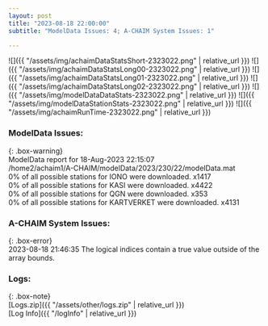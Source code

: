 ```yaml
---
layout: post
title: "2023-08-18 22:00:00"
subtitle: "ModelData Issues: 4; A-CHAIM System Issues: 1"

---
```


![]({{ "/assets/img/achaimDataStatsShort-2323022.png" | relative_url }})
![]({{ "/assets/img/achaimDataStatsLong00-2323022.png" | relative_url }})
![]({{ "/assets/img/achaimDataStatsLong01-2323022.png" | relative_url }})
![]({{ "/assets/img/achaimDataStatsLong02-2323022.png" | relative_url }})
![]({{ "/assets/img/modelDataDataStats-2323022.png" | relative_url }})
![]({{ "/assets/img/modelDataStationStats-2323022.png" | relative_url }})
![]({{ "/assets/img/achaimRunTime-2323022.png" | relative_url }})


### ModelData Issues:  
  
{: .box-warning}  
 ModelData report for 18-Aug-2023 22:15:07   
 /home2/achaim1/A-CHAIM/modelData/2023/230/22/modelData.mat   
 0% of all possible stations for IONO were downloaded. x1417   
 0% of all possible stations for KASI were downloaded. x4422   
 0% of all possible stations for QGN were downloaded. x353   
 0% of all possible stations for KARTVERKET were downloaded. x4131   
  
### A-CHAIM System Issues:  
  
{: .box-error}  
2023-08-18 21:46:35 The logical indices contain a true value outside of the array bounds.  

### Logs:  
  
{: .box-note}  
[Logs.zip]({{ "/assets/other/logs.zip" | relative_url }})  
[Log Info]({{ "/logInfo" | relative_url }})  
